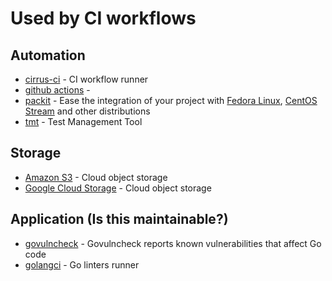 # Used by CI workflows

## Automation
* [cirrus-ci](https://github.com/marketplace/cirrus-ci) - CI workflow runner
* [github actions](https://github.com/features/actions) - 
* [packit](https://packit.dev/) - Ease the integration of your project with [Fedora Linux](https://getfedora.org/), [CentOS Stream](https://www.centos.org/centos-stream/) and other distributions
* [tmt](https://tmt.readthedocs.io/en/stable/overview.html) - Test Management Tool

## Storage
* [Amazon S3](https://aws.amazon.com/pm/serv-s3/?gclid=EAIaIQobChMI7u27vsH0gwMVLQGtBh1STAmkEAAYASAAEgKG7fD_BwE&trk=20e04791-939c-4db9-8964-ee54c41bc6ad&sc_channel=ps&ef_id=EAIaIQobChMI7u27vsH0gwMVLQGtBh1STAmkEAAYASAAEgKG7fD_BwE:G:s&s_kwcid=AL!4422!3!651751060962!e!!g!!amazon%20s3!19852662362!145019251177) - Cloud object storage
* [Google Cloud Storage](https://cloud.google.com/storage?hl=en) - Cloud object storage

## Application (Is this maintainable?)
* [govulncheck](https://pkg.go.dev/golang.org/x/vuln/cmd/govulncheck) - Govulncheck reports known vulnerabilities that affect Go code
* [golangci](https://github.com/golangci/golangci-lint) - Go linters runner
